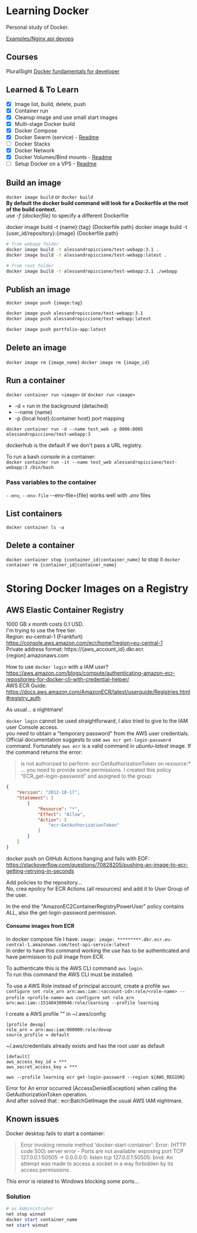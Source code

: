 # Learning Docker

Personal study of Docker.  

[Examples/Nginx api devops](examples/nginx%20api%20devops/README.md)  

## Courses

PluralSight [Docker fundamentals for developer](https://app.pluralsight.com/paths/skill/docker-fundamentals-for-developers)

## Learned & To Learn

- [X] Image list, build, delete, push
- [X] Container run
- [X] Cleanup image and use small start images
- [X] Multi-stage Docker build
- [x] Docker Compose
- [X] Docker Swarm (service) - [Readme](Readme%20Swarm.md)
- [ ] Docker Stacks
- [X] Docker Network
- [X] Docker Volumes/Bind mounts - [Readme](Readme%20Volume.md)
- [ ] Setup Docker on a VPS - [Readme](Readme%20VPS.md)

## Build an image

``docker image build`` or ``docker build``  
**By default the docker build command will look for a Dockerfile at the root of the build context.**  
use _-f {dockerfile}_ to specify a different Dockerfile

docker image build -t {name}:{tag} {Dockerfile path}
docker image build -t {user_id/repository}:{image} {Dockerfile path}

```bash
# from webapp folder
docker image build -t alessandropiccione/test-webapp:3.1 .
docker image build -t alessandropiccione/test-webapp:latest .

# from root folder
docker image build -t alessandropiccione/test-webapp:3.1 ./webapp
```

## Publish an image

``docker image push {image:tag}``

```bash
docker image push alessandropiccione/test-webapp:3.1
docker image push alessandropiccione/test-webapp:latest

docker image push portfolio-app:latest
```

## Delete an image

``docker image rm {image_name}``
``docker image rm {image_id}``

## Run a container

``docker container run <image>`` or ``docker run <image>``

- -d = run in the background (detached)
- --name {name}
- -p {local host}:{container host} port mapping

``docker container run -d --name test_web -p 8006:8005 alessandropiccione/test-webapp:3``

dockerhub is the default if we don't pass a URL registry.  

To run a bash console in a container:  
``docker container run -it --name test_web alessandropiccione/test-webapp:3 /bin/bash``

### Pass variables to the container

``--env``, ``--env-file``
--env-file={file} works well with _.env_ files

## List containers

``docker container ls -a``

## Delete a container

``docker container stop {container_id|container_name}`` to stop it
``docker container rm {container_id|container_name}``


# Storing Docker Images on a Registry

## AWS Elastic Container Registry
1000 GB x month costs 0.1 USD.  
I'm trying to use the free tier.  
Region: eu-central-1 (Frankfurt)  
https://console.aws.amazon.com/ecr/home?region=eu-central-1  
Private address format: https://{aws_account_id}.dkr.ecr.{region}.amazonaws.com  

How to use ``docker login`` with a IAM user?  
https://aws.amazon.com/blogs/compute/authenticating-amazon-ecr-repositories-for-docker-cli-with-credential-helper/  
AWS ECR Guide: https://docs.aws.amazon.com/AmazonECR/latest/userguide/Registries.html#registry_auth

As usual... a nightmare!  

``docker login`` cannot be used straightforward, I also tried to give to the IAM user Console access.  
you need to obtain a "temporary password" from the AWS user credentials.  
Official documentation suggests to use ``aws ecr get-login-password`` command.
Fortunately ``aws ecr`` is a valid command in _ubuntu-latest_ image. 
If the command returns the error: 
> is not authorized to perform: ecr:GetAuthorizationToken on resource:* ...
you need to provide some permissions. 
I created this policy "ECR_get-login-password" and assigned to the group:
```json
{
    "Version": "2012-10-17",
    "Statement": [
        {
            "Resource": "*",
            "Effect": "Allow",
            "Action": [
                "ecr:GetAuthorizationToken"
            ]
        }
    ]
}
```

docker push on GitHub Actions hanging and fails with EOF:  
https://stackoverflow.com/questions/70828205/pushing-an-image-to-ecr-getting-retrying-in-seconds  

Add policies to the repository...  
No, crea epolicy for ECR Actions (all resources) and add it to User Group of the user.  

In the end the "AmazonEC2ContainerRegistryPowerUser" policy contains ALL, also the get-login-password permission.

#### Consume images from ECR
In docker compose file I have:
``image: image: *********.dkr.ecr.eu-central-1.amazonaws.com/test-api-service:latest``  
In order to have this command working the use has to be authenticated and have permisison to pull image from ECR.  

To authenticate this is the AWS CLI command ``aws login``.  
To run this command the AWS CLI must be installed.    

To use a AWS Role instead of principal account, create a profile
``aws configure set role_arn arn:aws:iam::<account-id>:role/<role-name> --profile <profile-name>``
``aws configure set role_arn arn:aws:iam::151404309046:role/learning --profile learning``

I create a AWS profile "" in ~/.aws/config
```
[profile devop]
role_arn = arn:aws:iam:000000:role/devop
source_profile = default
```

~/.aws/credentials already exists and has the root user as default
```
[default]
aws_access_key_id = ***
aws_secret_access_key = ***
```

``aws --profile learning ecr get-login-password --region ${AWS_REGION}``


Error for 
An error occurred (AccessDeniedException) when calling the GetAuthorizationToken operation.  
And after solved that :
ecr:BatchGetImage
the usual AWS IAM nightmare.



## Known issues

Docker desktop fails to start a container:  
> Error invoking remote method 'docker-start-container': Error: (HTTP code 500) server error - Ports are not available: exposing port TCP 127.0.0.1:50505 -> 0.0.0.0:0: listen tcp 127.0.0.1:50505: bind: An attempt was made to access a socket in a way forbidden by its access permissions.
  
This error is related to Windows blocking some ports...  

### Solution
```powershell
# as Administrator
net stop winnat
docker start container_name
net start winnat
```
